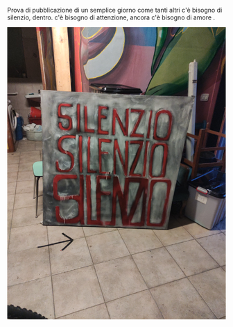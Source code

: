 Prova di pubblicazione di un semplice giorno come tanti altri
c'è bisogno di silenzio, dentro.
c'è bisogno di attenzione, ancora 
c'è bisogno di amore
. 

![Bologna](IMG_20240621_005511.jpg)
